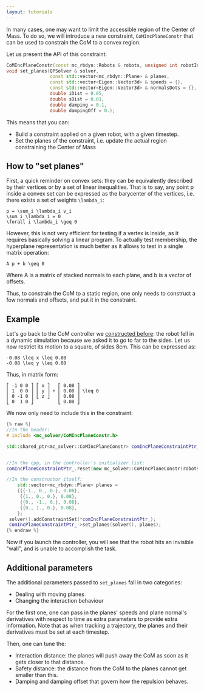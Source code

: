 ```yaml
---
layout: tutorials
---
```


In many cases, one may want to limit the accessible region of the Center of Mass. To do so, we will introduce a new constraint, `CoMIncPlaneConstr` that can be used to constrain the CoM to a convex region.

Let us present the API of this constraint:
```cpp
CoMIncPlaneConstr(const mc_rbdyn::Robots & robots, unsigned int robotIndex, double dt);
void set_planes(QPSolver & solver,
                const std::vector<mc_rbdyn::Plane> & planes,
                const std::vector<Eigen::Vector3d> & speeds = {},
                const std::vector<Eigen::Vector3d> & normalsDots = {},
                double iDist = 0.05,
                double sDist = 0.01,
                double damping = 0.1,
                double dampingOff = 0.);
```
This means that you can:
- Build a constraint applied on a given robot, with a given timestep.
- Set the planes of the constraint, i.e. update the actual region constraining the Center of Mass

How to "set planes"
---
First, a quick reminder on convex sets: they can be equivalently described by their vertices or by a set of linear inequalities.
That is to say, any point p inside a convex set can be expressed as the barycenter of the vertices, i.e. there exists a set of weights `\lambda_i`:
```
p = \sum_i \lambda_i v_i
\sum_i \lambda_i = 0
\forall i \lambda_i \geq 0
```
However, this is not very efficient for testing if a vertex is inside, as it requires basically solving a linear program. To actually test membership, the hyperplane representation is much better as it allows to test in a single matrix operation:
```
A p + b \geq 0
```
Where A is a matrix of stacked normals to each plane, and b is a vector of offsets.

Thus, to constrain the CoM to a static region, one only needs to construct a few normals and offsets, and put it in the constraint.

Example
---
Let's go back to the CoM controller we [constructed before](/CoMController): the robot fell in a dynamic simulation because we asked it to go to far to the sides.
Let us now restrict its motion to a square, of sides 8cm. This can be expressed as:
```
-0.08 \leq x \leq 0.08
-0.08 \leq y \leq 0.08
```

Thus, in matrix form:
```
⎡ -1 0 0 ⎤ ⎡ x ⎤   ⎡ 0.08 ⎤
⎢ 1  0 0 ⎥ ⎢ y ⎥ + ⎢ 0.08 ⎥ \leq 0
⎢ 0 -1 0 ⎥ ⎣ z ⎦   ⎢ 0.08 ⎥
⎣ 0  1 0 ⎦         ⎣ 0.08 ⎦
```

We now only need to include this in the constraint:
```cpp
{% raw %}
//In the header:
# include <mc_solver/CoMIncPlaneConstr.h>

std::shared_ptr<mc_solver::CoMIncPlaneConstr> comIncPlaneConstraintPtr_;


//In the cpp, in the controller's initializer list:
comIncPlaneConstraintPtr_.reset(new mc_solver::CoMIncPlaneConstr(robots(), robots().robotIndex(), dt) );

//In the constructor itself:
    std::vector<mc_rbdyn::Plane> planes =
    {{{-1., 0., 0.}, 0.08},
     {{1., 0., 0.}, 0.08},
     {{0., -1., 0.}, 0.08},
     {{0., 1., 0.}, 0.08},
    };
 solver().addConstraintSet(*comIncPlaneConstraintPtr_);
 comIncPlaneConstraintPtr_->set_planes(solver(), planes);
{% endraw %}
```

Now if you launch the controller, you will see that the robot hits an invisible "wall", and is unable to accomplish the task.

Additional parameters
---

The additional parameters passed to `set_planes` fall in two categories:

- Dealing with moving planes
- Changing the interaction behaviour

For the first one, one can pass in the planes' speeds and plane normal's derivatives with respect to time as extra parameters to provide extra information.
Note that as when tracking a trajectory, the planes and their derivatives must be set at each timestep.

Then, one can tune the:

- Interaction distance: the planes will push away the CoM as soon as it gets closer to that distance.
- Safety distance: the distance from the CoM to the planes cannot get smaller than this.
- Damping and damping offset that govern how the repulsion behaves.
